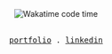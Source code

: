 <div align="center">
  <img src="https://wakatime.com/badge/user/37166d41-4cb0-48de-868f-ae337a516496.svg" alt="Wakatime code time">
</div>

<br>

<p align="center">
  <samp>
    <a href="https://liamsnowdon.uk">portfolio</a> .
    <a href="https://linkedin.com/in/liam-snowdon">linkedin</a>
  </samp>
</p>
